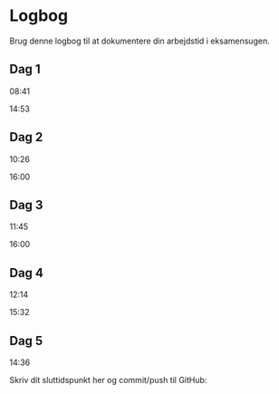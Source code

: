 # Logbog
Brug denne logbog til at dokumentere din arbejdstid i eksamensugen.

## Dag 1
08:41

14:53

## Dag 2
10:26

16:00

## Dag 3
11:45

16:00

## Dag 4
12:14

15:32

## Dag 5
14:36

Skriv dit sluttidspunkt her og commit/push til GitHub: 
